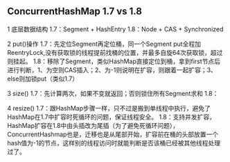 ## ConcurrentHashMap 1.7 vs 1.8

1 底层数据结构
1.7：Segment + HashEntry
1.8：Node + CAS + Synchronized

2 put()操作
1.7：先定位Segment再定位桶，同一个Segment put全程加ReentryLock,没有获取锁的线程提前找桶的位置，并最多自旋64次获取锁，超过则挂起。
1.8：移除了Segment，类似HashMap直接定位到桶，拿到first节点后进行判断，1、为空则CAS插入；2、为-1则说明在扩容，则跟着一起扩容；3、else则加锁put（类似1.7）

3 size()
1.7：先计算两次，如果不变就返回；否则锁住所有Segment求和
1.8：

4 resize()
1.7：跟HashMap步骤一样，只不过是搬到单线程中执行，避免了HashMap在1.7中扩容时死循环的问题，保证线程安全。
1.8：支持并发扩容，HashMap扩容在1.8中由头插改为尾插（为了避免死循环问题），ConcurrentHashmap也是，迁移也是从尾部开始，扩容前在桶的头部放置一个hash值为-1的节点，这样别的线程访问时就能判断是否该桶已经被其他线程处理过了。
